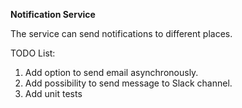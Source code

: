 **Notification Service**

The service can send notifications to different places.

TODO List:
1. Add option to send email asynchronously.
2. Add possibility to send message to Slack channel.
3. Add unit tests